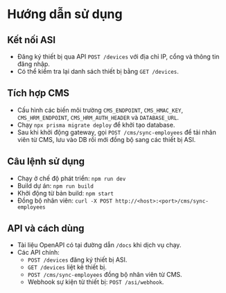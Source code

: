 # Hướng dẫn sử dụng

## Kết nối ASI

- Đăng ký thiết bị qua API `POST /devices` với địa chỉ IP, cổng và thông tin đăng nhập.
- Có thể kiểm tra lại danh sách thiết bị bằng `GET /devices`.

## Tích hợp CMS

- Cấu hình các biến môi trường `CMS_ENDPOINT`, `CMS_HMAC_KEY`, `CMS_HRM_ENDPOINT`, `CMS_HRM_AUTH_HEADER` và `DATABASE_URL`.
- Chạy `npx prisma migrate deploy` để khởi tạo database.
- Sau khi khởi động gateway, gọi `POST /cms/sync-employees` để tải nhân viên từ CMS, lưu vào DB rồi mới đồng bộ sang các thiết bị ASI.

## Câu lệnh sử dụng

- Chạy ở chế độ phát triển: `npm run dev`
- Build dự án: `npm run build`
- Khởi động từ bản build: `npm start`
- Đồng bộ nhân viên: `curl -X POST http://<host>:<port>/cms/sync-employees`

## API và cách dùng

- Tài liệu OpenAPI có tại đường dẫn `/docs` khi dịch vụ chạy.
- Các API chính:
  - `POST /devices` đăng ký thiết bị ASI.
  - `GET /devices` liệt kê thiết bị.
  - `POST /cms/sync-employees` đồng bộ nhân viên từ CMS.
  - Webhook sự kiện từ thiết bị: `POST /asi/webhook`.
